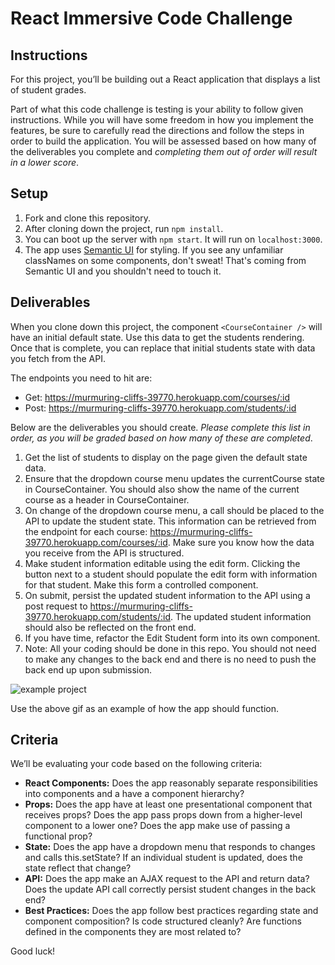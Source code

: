 # React Immersive Code Challenge

## Instructions

For this project, you’ll be building out a React application that displays a list of student grades.

Part of what this code challenge is testing is your ability to follow given instructions. While you will have some freedom in how you implement the features, be sure to carefully read the directions and follow the steps in order to build the application. You will be assessed based on how many of the deliverables you complete and _completing them out of order will result in a lower score_.

## Setup

1) Fork and clone this repository.
2) After cloning down the project, run `npm install`.
3) You can boot up the server with `npm start`. It will run on `localhost:3000`.
4) The app uses [Semantic UI](https://semantic-ui.com/) for styling. If you see any unfamiliar classNames on some components, don't sweat! That's coming from Semantic UI and you shouldn't need to touch it.

## Deliverables

When you clone down this project, the component `<CourseContainer />` will have an initial default state.  Use this data to get the students rendering.  Once that is complete, you can replace that initial students state with data you fetch from the API.

The endpoints you need to hit are:
- Get: https://murmuring-cliffs-39770.herokuapp.com/courses/:id
- Post: https://murmuring-cliffs-39770.herokuapp.com/students/:id

Below are the deliverables you should create. _Please complete this list in order, as you will be graded based on how many of these are completed_.

1) Get the list of students to display on the page given the default state data.
2) Ensure that the dropdown course menu updates the currentCourse state in CourseContainer. You should also show the name of the current course as a header in CourseContainer.
3) On change of the dropdown course menu, a call should be placed to the API to update the student state. This information can be retrieved from the endpoint for each course: https://murmuring-cliffs-39770.herokuapp.com/courses/:id. Make sure you know how the data you receive from the API is structured.
5) Make student information editable using the edit form. Clicking the button next to a student should populate the edit form with information for that student. Make this form a controlled component.
6) On submit, persist the updated student information to the API using a post request to https://murmuring-cliffs-39770.herokuapp.com/students/:id. The updated student information should also be reflected on the front end.
7) If you have time, refactor the Edit Student form into its own component.
8) Note: All your coding should be done in this repo. You should not need to make any changes to the back end and there is no need to push the back end up upon submission.

![example project](public/app.gif)

Use the above gif as an example of how the app should function.

## Criteria

We’ll be evaluating your code based on the following criteria:
- **React Components:** Does the app reasonably separate responsibilities into components and a have a component hierarchy?
- **Props:** Does the app have at least one presentational component that receives props? Does the app pass props down from a higher-level component to a lower one? Does the app make use of passing a functional prop?
- **State:** Does the app have a dropdown menu that responds to changes and calls this.setState? If an individual student is updated, does the state reflect that change?
- **API:** Does the app make an AJAX request to the API and return data? Does the update API call correctly persist student changes in the back end?
- **Best Practices:** Does the app follow best practices regarding state and component composition? Is code structured cleanly? Are functions defined in the components they are most related to?


Good luck!
